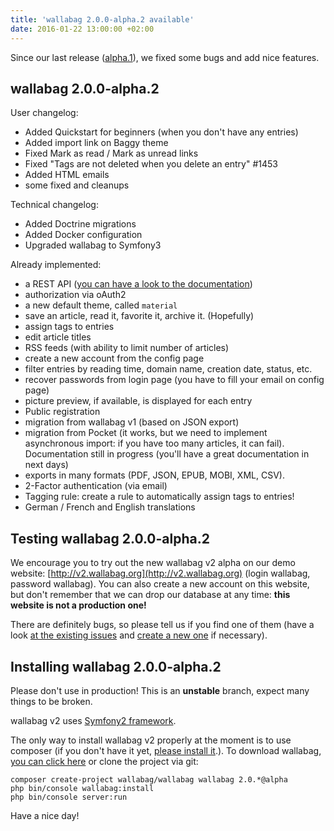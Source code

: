 ```yaml
---
title: 'wallabag 2.0.0-alpha.2 available'
date: 2016-01-22 13:00:00 +02:00
---
```


Since our last release ([alpha.1]({filename}20160108-wallabag-alpha1-v2.md)), we fixed some bugs and add nice features.  

## wallabag 2.0.0-alpha.2

User changelog:

* Added Quickstart for beginners (when you don't have any entries)
* Added import link on Baggy theme
* Fixed Mark as read / Mark as unread links
* Fixed "Tags are not deleted when you delete an entry" #1453
* Added HTML emails
* some fixed and cleanups

Technical changelog:

* Added Doctrine migrations
* Added Docker configuration
* Upgraded wallabag to Symfony3

Already implemented:

* a REST API ([you can have a look to the documentation](http://v2.wallabag.org/api/doc))
* authorization via oAuth2
* a new default theme, called `material`
* save an article, read it, favorite it, archive it. (Hopefully)
* assign tags to entries
* edit article titles
* RSS feeds (with ability to limit number of articles)
* create a new account from the config page
* filter entries by reading time, domain name, creation date, status, etc.
* recover passwords from login page (you have to fill your email on config page)
* picture preview, if available, is displayed for each entry
* Public registration
* migration from wallabag v1 (based on JSON export)
* migration from Pocket (it works, but we need to implement asynchronous import: if you have too many articles, it can fail). Documentation still in progress (you'll have a great documentation in next days)
* exports in many formats (PDF, JSON, EPUB, MOBI, XML, CSV).
* 2-Factor authentication (via email)
* Tagging rule: create a rule to automatically assign tags to entries!
* German / French and English translations

## Testing wallabag 2.0.0-alpha.2

We encourage you to try out the new wallabag v2 alpha on our demo website: [http://v2.wallabag.org](http://v2.wallabag.org) (login wallabag, password wallabag). You can also create a new account on this website, but don't remember that we can drop our database at any time: **this website is not a production one!**

There are definitely bugs, so please tell us if you find one of them (have a look [at the existing issues](https://github.com/wallabag/wallabag/issues) and [create a new one](https://github.com/wallabag/wallabag/issues/new) if necessary).

## Installing wallabag 2.0.0-alpha.2

Please don't use in production! This is an **unstable** branch, expect many things to be broken.

wallabag v2 uses [Symfony2 framework](http://symfony.com).

The only way to install wallabag v2 properly at the moment is to use composer (if you don't have it yet, [please install it](https://getcomposer.org/download/).). To download wallabag, [you can click here]({filename}pages/download.md) or clone the project via git:

```
composer create-project wallabag/wallabag wallabag 2.0.*@alpha
php bin/console wallabag:install
php bin/console server:run
```

Have a nice day!